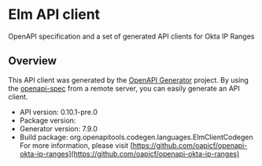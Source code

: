 # Elm API client

OpenAPI specification and a set of generated API clients for Okta IP Ranges

## Overview
This API client was generated by the [OpenAPI Generator](https://openapi-generator.tech) project. By using the [openapi-spec](https://github.com/OAI/OpenAPI-Specification) from a remote server, you can easily generate an API client.

- API version: 0.10.1-pre.0
- Package version: 
- Generator version: 7.9.0
- Build package: org.openapitools.codegen.languages.ElmClientCodegen
For more information, please visit [https://github.com/oapicf/openapi-okta-ip-ranges](https://github.com/oapicf/openapi-okta-ip-ranges)
